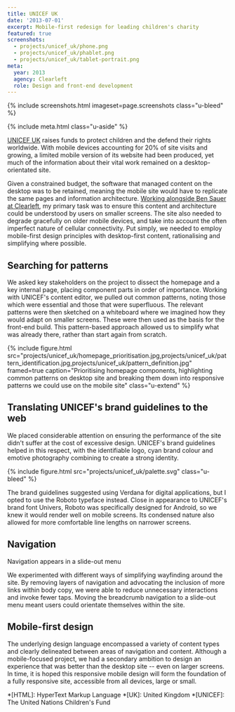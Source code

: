 ```yaml
---
title: UNICEF UK
date: '2013-07-01'
excerpt: Mobile-first redesign for leading children's charity
featured: true
screenshots:
  - projects/unicef_uk/phone.png
  - projects/unicef_uk/phablet.png
  - projects/unicef_uk/tablet-portrait.png
meta:
  year: 2013
  agency: Clearleft
  role: Design and front-end development
---
```

{% include screenshots.html
  imageset=page.screenshots
  class="u-bleed"
%}

{% include meta.html
  class="u-aside"
%}

[UNICEF UK][1] raises funds to protect children and the defend their rights worldwide. With mobile devices accounting for 20% of site visits and growing, a limited mobile version of its website had been produced, yet much of the information about their vital work remained on a desktop-orientated site.

Given a constrained budget, the software that managed content on the desktop was to be retained, meaning the mobile site would have to replicate the same pages and information architecture. [Working alongside Ben Sauer at Clearleft][2], my primary task was to ensure this content and architecture could be understood by users on smaller screens. The site also needed to degrade gracefully on older mobile devices, and take into account the often imperfect nature of cellular connectivity. Put simply, we needed to employ mobile-first design principles with desktop-first content, rationalising and simplifying where possible.

## Searching for patterns

We asked key stakeholders on the project to dissect the homepage and a key internal page, placing component parts in order of importance. Working with UNICEF's content editor, we pulled out common patterns, noting those which were essential and those that were superfluous. The relevant patterns were then sketched on a whiteboard where we imagined how they would adapt on smaller screens. These were then used as the basis for the front-end build. This pattern-based approach allowed us to simplify what was already there, rather than start again from scratch.

{% include figure.html
  src="projects/unicef_uk/homepage_prioritisation.jpg,projects/unicef_uk/pattern_identification.jpg,projects/unicef_uk/pattern_definition.jpg"
  framed=true
  caption="Prioritising homepage components, highlighting common patterns on desktop site and breaking them down into responsive patterns we could use on the mobile site"
  class="u-extend"
%}

## Translating UNICEF's brand guidelines to the web

We placed considerable attention on ensuring the performance of the site didn't suffer at the cost of excessive design. UNICEF's brand guidelines helped in this respect, with the identifiable logo, cyan brand colour and emotive photography combining to create a strong identity.

{% include figure.html
  src="projects/unicef_uk/palette.svg"
  class="u-bleed"
%}

The brand guidelines suggested using Verdana for digital applications, but I opted to use the Roboto typeface instead. Close in appearance to UNICEF's brand font Univers, Roboto was specifically designed for Android, so we knew it would render well on mobile screens. Its condensed nature also allowed for more comfortable line lengths on narrower screens.

## Navigation

<object height="100%" width="100%" data="/images/projects/unicef_uk/mobile_menu.svg" type="image/svg+xml" class="u-pull-right">
  <p>Navigation appears in a slide-out menu</p>
</object>

We experimented with different ways of simplifying wayfinding around the site. By removing layers of navigation and advocating the inclusion of more links within body copy, we were able to reduce unnecessary interactions and invoke fewer taps. Moving the breadcrumb navigation to a slide-out menu meant users could orientate themselves within the site.

## Mobile-first design

The underlying design language encompassed a variety of content types and clearly delineated between areas of navigation and content. Although a mobile-focused project, we had a secondary ambition to design an experience that was better than the desktop site -- even on larger screens. In time, it is hoped this responsive mobile design will form the foundation of a fully responsive site, accessible from all devices, large or small.

[1]: http://unicef.org.uk
[2]: http://clearleft.com/made/unicef

*[HTML]: HyperText Markup Language
*[UK]: United Kingdom
*[UNICEF]: The United Nations Children's Fund
